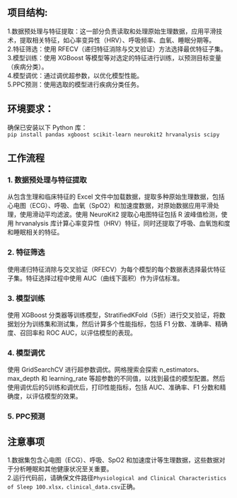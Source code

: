 ## 项目结构:<br>
1.数据预处理与特征提取：这一部分负责读取和处理原始生理数据，应用平滑技术，提取相关特征，如心率变异性（HRV）、呼吸频率、血氧、睡眠分期等。<br>
2.特征筛选：使用 RFECV（递归特征消除与交叉验证）方法选择最优特征子集。<br>
3.模型训练：使用 XGBoost 等模型等对选定的特征进行训练，以预测目标变量（疾病分类）。<br>
4.模型调优：通过调优超参数，以优化模型性能。<br>
5.PPC预测：使用选取的模型进行疾病分类任务。<br>
## 环境要求：<br>
确保已安装以下 Python 库：<br>
`pip install pandas xgboost scikit-learn neurokit2 hrvanalysis scipy`<br>
## 工作流程<br>
### 1. 数据预处理与特征提取<br>
从包含生理和临床特征的 Excel 文件中加载数据，提取多种原始生理数据，包括心电图（ECG）、呼吸、血氧（SpO2）和加速度数据，对原始数据应用平滑处理，使用滑动平均滤波。使用 NeuroKit2 提取心电图特征包括 R 波峰值检测，使用 hrvanalysis 库计算心率变异性（HRV）特征，同时还提取了呼吸、血氧饱和度和睡眠相关的特征。<br>
### 2. 特征筛选<br>
使用递归特征消除与交叉验证（RFECV）为每个模型的每个数据表选择最优特征子集。特征选择过程中使用 AUC（曲线下面积）作为评估标准。<br>
### 3. 模型训练<br>
使用 XGBoost 分类器等训练模型，StratifiedKFold（5折）进行交叉验证，将数据划分为训练集和测试集，然后计算多个性能指标，包括 F1 分数、准确率、精确度、召回率和 ROC AUC，以评估模型的表现。<br>
### 4. 模型调优<br>
使用 GridSearchCV 进行超参数调优。网格搜索会探索 n_estimators、max_depth 和 learning_rate 等超参数的不同值，以找到最佳的模型配置。然后使用调优后的5训练和调优后，打印性能指标，包括 AUC、准确率、F1 分数和精确度，以评估模型的效果。<br>
### 5. PPC预测<br>

## 注意事项<br>
1.数据集包含心电图（ECG）、呼吸、SpO2 和加速度计等生理数据，这些数据对于分析睡眠和其他健康状况至关重要。<br>
2.运行代码前，请确保文件路径`Physiological and Clinical Characteristics of Sleep 100.xlsx，clinical_data.csv`正确。
